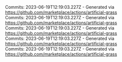 Commits: 2023-06-19T12:19:03.227Z - Generated via https://github.com/marketplace/actions/artificial-grass
<br>
Commits: 2023-06-19T12:19:03.227Z - Generated via https://github.com/marketplace/actions/artificial-grass
<br>
Commits: 2023-06-19T12:19:03.227Z - Generated via https://github.com/marketplace/actions/artificial-grass
<br>
Commits: 2023-06-19T12:19:03.227Z - Generated via https://github.com/marketplace/actions/artificial-grass
<br>
Commits: 2023-06-19T12:19:03.227Z - Generated via https://github.com/marketplace/actions/artificial-grass
<br>

